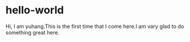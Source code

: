 # hello-world
Hi, I am yuhang.This is the first time that I come here.I am vary glad to do something great here.
